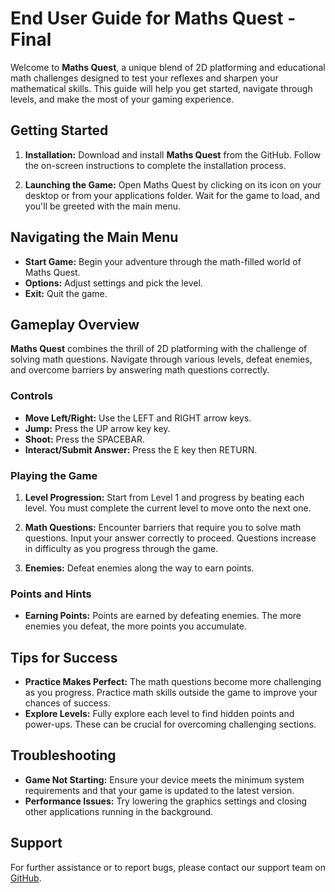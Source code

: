 End User Guide for **Maths Quest** - Final
===================================

Welcome to **Maths Quest**, a unique blend of 2D platforming and educational math challenges designed to test your reflexes and sharpen your mathematical skills. This guide will help you get started, navigate through levels, and make the most of your gaming experience.

Getting Started
---------------

1.  **Installation:** Download and install **Maths Quest** from the GitHub. Follow the on-screen instructions to complete the installation process.

2.  **Launching the Game:** Open Maths Quest by clicking on its icon on your desktop or from your applications folder. Wait for the game to load, and you'll be greeted with the main menu.

Navigating the Main Menu
------------------------

-   **Start Game:** Begin your adventure through the math-filled world of Maths Quest.
-   **Options:** Adjust settings and pick the level.
-   **Exit:** Quit the game.

Gameplay Overview
-----------------

**Maths Quest** combines the thrill of 2D platforming with the challenge of solving math questions. Navigate through various levels, defeat enemies, and overcome barriers by answering math questions correctly.

### Controls

-   **Move Left/Right:** Use the LEFT and RIGHT arrow keys.
-   **Jump:** Press the UP arrow key key.
-   **Shoot:** Press the SPACEBAR.
-   **Interact/Submit Answer:** Press the E key then RETURN.

### Playing the Game

1.  **Level Progression:** Start from Level 1 and progress by beating each level. You must complete the current level to move onto the next one.

2.  **Math Questions:** Encounter barriers that require you to solve math questions. Input your answer correctly to proceed. Questions increase in difficulty as you progress through the game.

3.  **Enemies:** Defeat enemies along the way to earn points. 

### Points and Hints

-   **Earning Points:** Points are earned by defeating enemies. The more enemies you defeat, the more points you accumulate.


Tips for Success
----------------

-   **Practice Makes Perfect:** The math questions become more challenging as you progress. Practice math skills outside the game to improve your chances of success.
-   **Explore Levels:** Fully explore each level to find hidden points and power-ups. These can be crucial for overcoming challenging sections.

Troubleshooting
---------------

-   **Game Not Starting:** Ensure your device meets the minimum system requirements and that your game is updated to the latest version.
-   **Performance Issues:** Try lowering the graphics settings and closing other applications running in the background.

Support
-------

For further assistance or to report bugs, please contact our support team on [GitHub](https://github.com/Roho7/comp4024/tree/main).
